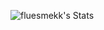 ![fluesmekk's Stats](https://github-readme-stats.vercel.app/api?username=fluesmekk&theme=vue-dark&show_icons=true&hide_border=true&count_private=false)

<!--
**fluesmekk/fluesmekk** is a ✨ _special_ ✨ repository because its `README.md` (this file) appears on your GitHub profile.

Here are some ideas to get you started:

- 🔭 I’m currently working on ...
- 🌱 I’m currently learning ...
- 👯 I’m looking to collaborate on ...
- 🤔 I’m looking for help with ...
- 💬 Ask me about ...
- 📫 How to reach me: ...
- 😄 Pronouns: ...
- ⚡ Fun fact: ...
-->
